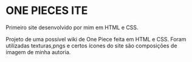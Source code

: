 # ONE PIECES ITE

Primeiro site desenvolvido por mim em HTML e CSS.

Projeto de uma possível wiki de One Piece feita em HTML e CSS. 
Foram utilizadas texturas,pngs e certos ícones do site
são composições de imagem de minha autoria.
